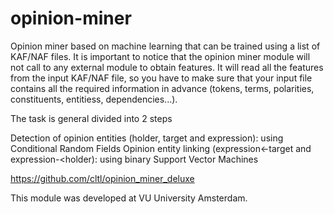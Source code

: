 opinion-miner
=============

Opinion miner based on machine learning that can be trained using a list of KAF/NAF files. It is important to notice that the opinion miner module will not call to any external module to obtain features. It will read all the features from the input KAF/NAF file, so you have to make sure that your input file contains all the required information in advance (tokens, terms, polarities, constituents, entitiess, dependencies...).

The task is general divided into 2 steps

Detection of opinion entities (holder, target and expression): using Conditional Random Fields
Opinion entity linking (expression<-target and expression-<holder): using binary Support Vector Machines

https://github.com/cltl/opinion_miner_deluxe

This module was developed at VU University Amsterdam.
